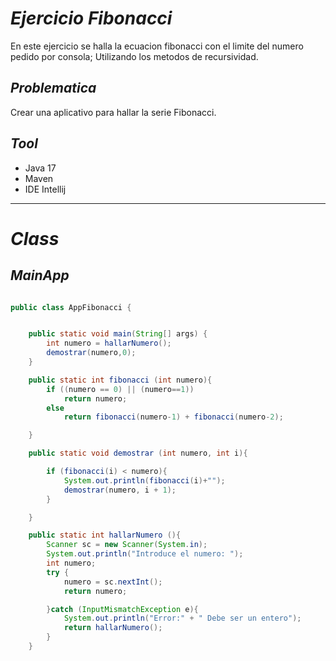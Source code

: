 
# _Ejercicio Fibonacci_

En este ejercicio se halla la ecuacion fibonacci con el 
limite del numero pedido por consola; Utilizando los metodos de 
recursividad.

## _Problematica_
Crear una aplicativo para hallar la serie Fibonacci.


## _Tool_
- Java 17
- Maven
- IDE Intellij

___________

# _Class_

## _MainApp_

```java

public class AppFibonacci {


    public static void main(String[] args) {
        int numero = hallarNumero();
        demostrar(numero,0);
    }

    public static int fibonacci (int numero){
        if ((numero == 0) || (numero==1))
            return numero;
        else
            return fibonacci(numero-1) + fibonacci(numero-2);

    }

    public static void demostrar (int numero, int i){

        if (fibonacci(i) < numero){
            System.out.println(fibonacci(i)+"");
            demostrar(numero, i + 1);
        }

    }

    public static int hallarNumero (){
        Scanner sc = new Scanner(System.in);
        System.out.println("Introduce el numero: ");
        int numero;
        try {
            numero = sc.nextInt();
            return numero;

        }catch (InputMismatchException e){
            System.out.println("Error:" + " Debe ser un entero");
            return hallarNumero();
        }
    }
